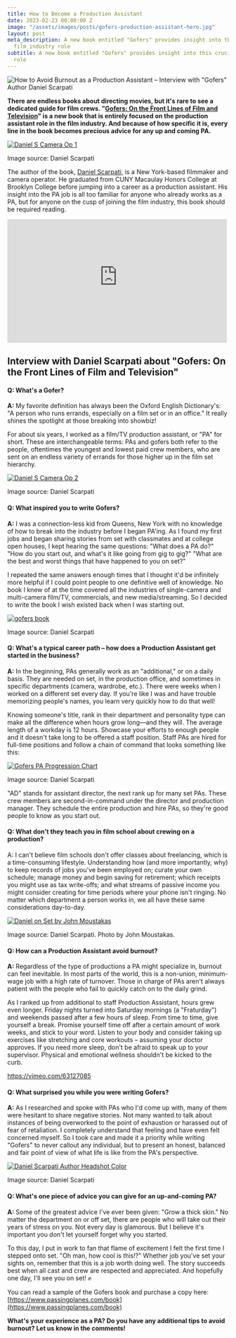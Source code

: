 ```yaml
---
title: How to Become a Production Assistant
date: 2023-02-23 00:00:00 Z
image: "/assets/images/posts/gofers-production-assistant-hero.jpg"
layout: post
meta_description: A new book entitled "Gofers" provides insight into this crucial
  film industry role
subtitle: A new book entitled "Gofers" provides insight into this crucial film industry
  role
---
```


![How to Avoid Burnout as a Production Assistant – Interview with "Gofers" Author Daniel Scarpati](/assets/images/posts/gofers-production-assistant-hero.jpg)

**There are endless books about directing movies, but it's rare to see a dedicated guide for film crews. "[Gofers: On the Front Lines of Film and Television](https://www.passingplanes.com/book)" is a new book that is entirely focused on the production assistant role in the film industry. And because of how specific it is, every line in the book becomes precious advice for any up and coming PA.**

[![Daniel S Camera Op 1](/assets/images/posts/daniel-scarpati-camera-operator.jpg)](/assets/images/posts/daniel-scarpati-camera-operator.jpg)

Image source: Daniel Scarpati

The author of the book, [Daniel Scarpati](https://www.passingplanes.com/about), is a New York-based filmmaker and camera operator. He graduated from CUNY Macaulay Honors College at Brooklyn College before jumping into a career as a production assistant. His insight into the PA job is all too familiar for anyone who already works as a PA, but for anyone on the cusp of joining the film industry, this book should be required reading.

<iframe loading="lazy" title="Gofers: On the Front Lines of Film and Television - Nonfiction Book Trailer" width="500" height="281" src="https://www.youtube-nocookie.com/embed/10NKXVCEVdw?feature=oembed" frameborder="0" allow="accelerometer; autoplay; clipboard-write; encrypted-media; gyroscope; picture-in-picture; web-share" referrerpolicy="strict-origin-when-cross-origin" allowfullscreen="" data-rocket-lazyload="fitvidscompatible" data-lazy-src="https://www.youtube-nocookie.com/embed/10NKXVCEVdw?feature=oembed" data-ll-status="loaded" enablejsapi="true"></iframe>

## Interview with Daniel Scarpati about "Gofers: On the Front Lines of Film and Television"

#### **Q: What's a Gofer?**

**A:** My favorite definition has always been the Oxford English Dictionary's: "A person who runs errands, especially on a film set or in an office." It really shines the spotlight at those breaking into showbiz!

For about six years, I worked as a film/TV production assistant, or "PA" for short. These are interchangeable terms: PAs and gofers both refer to the people, oftentimes the youngest and lowest paid crew members, who are sent on an endless variety of errands for those higher up in the film set hierarchy.

[![Daniel S Camera Op 2](/assets/images/posts/daniel-scarpati-camera-operator-2.jpg)](/assets/images/posts/daniel-scarpati-camera-operator-2.jpg)

Image source: Daniel Scarpati

#### **Q: What inspired you to write Gofers?**

**A:** I was a connection-less kid from Queens, New York with no knowledge of how to break into the industry before I began PA'ing. As I found my first jobs and began sharing stories from set with classmates and at college open houses, I kept hearing the same questions: "What does a PA do?" "How do you start out, and what's it like going from gig to gig?" "What are the best and worst things that have happened to you on set?"

I repeated the same answers enough times that I thought it'd be infinitely more helpful if I could point people to one definitive well of knowledge. No book I knew of at the time covered all the industries of single-camera and multi-camera film/TV, commercials, and new media/streaming. So I decided to write the book I wish existed back when I was starting out.

[![gofers book](/assets/images/posts/gofers-book-cover.jpg)](/assets/images/posts/gofers-book-cover.jpg)

Image source: Daniel Scarpati

#### **Q: What's a typical career path – how does a Production Assistant get started in the business?**

**A:** In the beginning, PAs generally work as an "additional," or on a daily basis. They are needed on set, in the production office, and sometimes in specific departments (camera, wardrobe, etc.). There were weeks when I worked on a different set every day. If you're like I was and have trouble memorizing people's names, you learn very quickly how to do that well!

Knowing someone's title, rank in their department and personality type can make all the difference when hours grow long—and they will. The average length of a workday is 12 hours. Showcase your efforts to enough people and it doesn't take long to be offered a staff position. Staff PAs are hired for full-time positions and follow a chain of command that looks something like this:

[![Gofers PA Progression Chart](/assets/images/posts/gofers-pa-progression-chart.jpg)](/assets/images/posts/gofers-pa-progression-chart.jpg)

Image source: Daniel Scarpati

"AD" stands for assistant director, the next rank up for many set PAs. These crew members are second-in-command under the director and production manager. They schedule the entire production and hire PAs, so they're good people to know as you start out.

#### **Q: What don't they teach you in film school about crewing on a production?**

A: I can't believe film schools don't offer classes about freelancing, which is a time-consuming lifestyle. Understanding how (and more importantly, why) to keep records of jobs you've been employed on; curate your own schedule; manage money and begin saving for retirement; which receipts you might use as tax write-offs; and what streams of passive income you might consider creating for time periods where your phone isn't ringing. No matter which department a person works in, we all have these same considerations day-to-day.

[![Daniel on Set by John Moustakas](/assets/images/posts/daniel-scarpati-on-set.png)](/assets/images/posts/daniel-scarpati-on-set.png)

Image source: Daniel Scarpati. Photo by John Moustakas.

#### **Q: How can a Production Assistant avoid burnout?**

**A:** Regardless of the type of productions a PA might specialize in, burnout can feel inevitable. In most parts of the world, this is a non-union, minimum-wage job with a high rate of turnover. Those in charge of PAs aren't always patient with the people who fail to quickly catch on to the daily grind.

As I ranked up from additional to staff Production Assistant, hours grew even longer. Friday nights turned into Saturday mornings (a "Fraturday") and weekends passed after a few hours of sleep. From time to time, give yourself a break. Promise yourself time off after a certain amount of work weeks, and stick to your word. Listen to your body and consider taking up exercises like stretching and core workouts – assuming your doctor approves. If you need more sleep, don't be afraid to speak up to your supervisor. Physical and emotional wellness shouldn't be kicked to the curb.

https://vimeo.com/63127085

#### **Q: What surprised you while you were writing Gofers?**

**A:** As I researched and spoke with PAs who I'd come up with, many of them were hesitant to share negative stories. Not many wanted to talk about instances of being overworked to the point of exhaustion or harassed out of fear of retaliation. I completely understand that feeling and have even felt concerned myself. So I took care and made it a priority while writing "Gofers" to never callout any individual, but to present an honest, balanced and fair point of view of what life is like from the PA's perspective.

[![Daniel Scarpati Author Headshot Color](/assets/images/posts/daniel-scarpati-author-headshot.jpg)](/assets/images/posts/daniel-scarpati-author-headshot.jpg)

Image source: Daniel Scarpati

#### **Q: What's one piece of advice you can give for an up-and-coming PA?**

**A:** Some of the greatest advice I've ever been given: "Grow a thick skin." No matter the department on or off set, there are people who will take out their years of stress on you. Not every day is glamorous. But I believe it's important you don't let yourself forget why you started.

To this day, I put in work to fan that flame of excitement I felt the first time I stepped onto set. "Oh man, how cool is this!?" Whether job you've set your sights on, remember that this is a job worth doing well. The story succeeds best when all cast and crew are respected and appreciated. And hopefully one day, I'll see you on set! ✊

You can read a sample of the Gofers book and purchase a copy here: [https://www.passingplanes.com/book](https://www.passingplanes.com/book)

**What's your experience as a PA? Do you have any additional tips to avoid burnout? Let us know in the comments!**